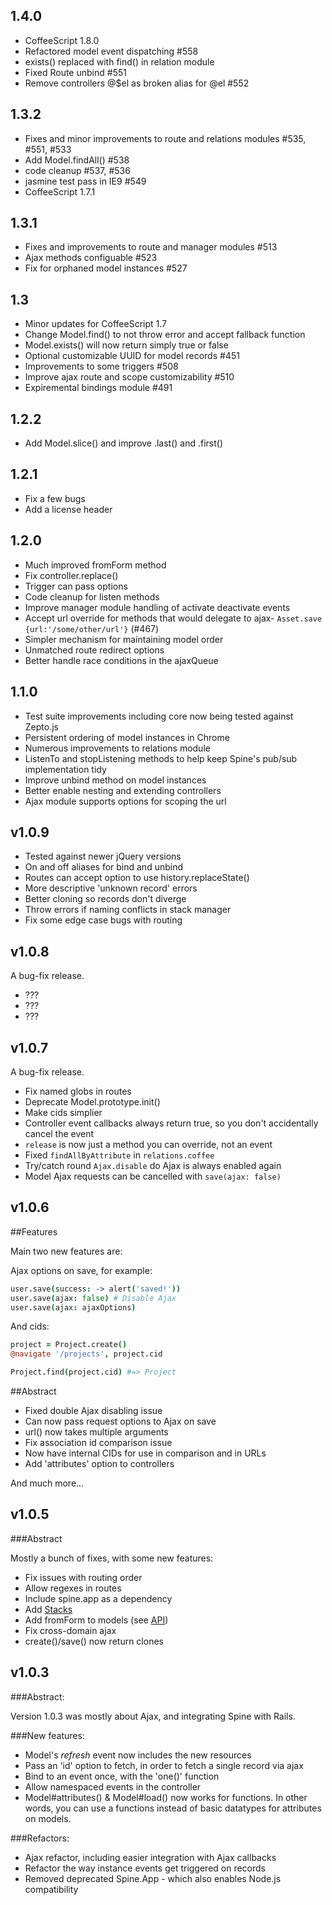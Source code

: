 ## 1.4.0
* CoffeeScript 1.8.0
* Refactored model event dispatching #558
* exists() replaced with find() in relation module
* Fixed Route unbind #551
* Remove controllers @$el as broken alias for @el #552

## 1.3.2
* Fixes and minor improvements to route and relations modules #535, #551, #533
* Add Model.findAll() #538
* code cleanup #537, #536
* jasmine test pass in IE9 #549
* CoffeeScript 1.7.1

## 1.3.1
* Fixes and improvements to route and manager modules #513
* Ajax methods configuable #523
* Fix for orphaned model instances #527

## 1.3
* Minor updates for CoffeeScript 1.7
* Change Model.find() to not throw error and accept fallback function
* Model.exists() will now return simply true or false
* Optional customizable UUID for model records #451
* Improvements to some triggers #508
* Improve ajax route and scope customizability #510
* Expiremental bindings module #491

## 1.2.2
* Add Model.slice() and improve .last() and .first()

## 1.2.1
* Fix a few bugs
* Add a license header

## 1.2.0
* Much improved fromForm method
* Fix controller.replace()
* Trigger can pass options
* Code cleanup for listen methods
* Improve manager module handling of activate deactivate events
* Accept url override for methods that would delegate to ajax- `Asset.save {url:'/some/other/url'}` (#467)
* Simpler mechanism for maintaining model order
* Unmatched route redirect options
* Better handle race conditions in the ajaxQueue

## 1.1.0
* Test suite improvements including core now being tested against Zepto.js
* Persistent ordering of model instances in Chrome 
* Numerous improvements to relations module
* ListenTo and stopListening methods to help keep Spine's pub/sub implementation tidy
* Improve unbind method on model instances
* Better enable nesting and extending controllers
* Ajax module supports options for scoping the url

## v1.0.9

* Tested against newer jQuery versions
* On and off aliases for bind and unbind
* Routes can accept option to use history.replaceState()
* More descriptive 'unknown record' errors
* Better cloning so records don't diverge
* Throw errors if naming conflicts in stack manager
* Fix some edge case bugs with routing

## v1.0.8

A bug-fix release.

* ???
* ???
* ???

## v1.0.7

A bug-fix release.

* Fix named globs in routes
* Deprecate Model.prototype.init()
* Make cids simplier
* Controller event callbacks always return true, so you don't accidentally cancel the event
* `release` is now just a method you can override, not an event
* Fixed `findAllByAttribute` in `relations.coffee`
* Try/catch round `Ajax.disable` do Ajax is always enabled again
* Model Ajax requests can be cancelled with `save(ajax: false)`

## v1.0.6

##Features

Main two new features are:

Ajax options on save, for example:

```coffeescript
user.save(success: -> alert('saved!'))
user.save(ajax: false) # Disable Ajax
user.save(ajax: ajaxOptions)
```

And cids:

```coffeescript
project = Project.create()
@navigate '/projects', project.cid

Project.find(project.cid) #=> Project
```

##Abstract

* Fixed double Ajax disabling issue
* Can now pass request options to Ajax on save
* url() now takes multiple arguments
* Fix association id comparison issue
* Now have internal CIDs for use in comparison and in URLs
* Add 'attributes' option to controllers

And much more...

## v1.0.5

###Abstract

Mostly a bunch of fixes, with some new features:

* Fix issues with routing order
* Allow regexes in routes
* Include spine.app as a dependency
* Add [Stacks](http://spinejs.com/docs/stacks)
* Add fromForm to models (see [API](http://spinejs.com/api/models))
* Fix cross-domain ajax
* create()/save() now return clones

## v1.0.3

###Abstract:

Version 1.0.3 was mostly about Ajax, and integrating Spine with Rails.

###New features:

* Model's *refresh* event now includes the new resources
* Pass an 'id' option to fetch, in order to fetch a single record via ajax
* Bind to an event once, with the 'one()' function
* Allow namespaced events in the controller
* Model#attributes() & Model#load() now works for functions. In other words, you can use a functions instead of basic datatypes for attributes on models.

###Refactors:

* Ajax refactor, including easier integration with Ajax callbacks
* Refactor the way instance events get triggered on records
* Removed deprecated Spine.App - which also enables Node.js compatibility
 
